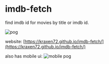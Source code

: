 # imdb-fetch
find imdb id for movies by title or imdb id.

![pog](https://cdn.discordapp.com/attachments/704792091955429426/874010177932775544/unknown.png)

website: [https://kraxen72.github.io/imdb-fetch/](https://kraxen72.github.io/imdb-fetch/)
  
also has mobile ui:
![mobile pog](https://cdn.discordapp.com/attachments/704792091955429426/874012104288501770/mobileui.png)
